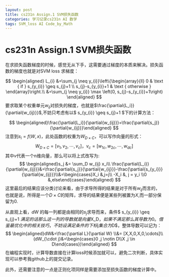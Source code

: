 ```yaml
---
layout: post
title: cs231n Assign.1 SVM损失函数
categories: 学习记录cs231n AI 数学
tags: SVM_loss AI Code_by_Math
---
```

# cs231n Assign.1 SVM损失函数

在求损失函数梯度的时候，感觉无从下手，这需要通过梯度的本质来解决。损失函数的梯度也就是对SVM loss 求梯度：

$$
\begin{aligned}
L_{i} &=\sum_{j \neq y_{i}}\left\{\begin{array}{ll}
0 & \text { if } s_{y_{i}} \geq s_{j}+1 \\
s_{j}-s_{y_{i}}+1 & \text { otherwise }
\end{array}\right.\\
&=\sum_{j \neq y_{i}} \max \left(0, s_{j}-s_{y_{i}}+1\right)
\end{aligned}
$$
要求取某个权重单元$w_{ij}$对损失的梯度，也就是$\frac{\partial{L_i}}{\partial{w_{ij}}}$,不妨只考虑有以$ s_{y_{i}} \geq s_{j}+1 $下的计算方法：

$$
\begin{aligned}\frac{\partial{L_i}}{\partial{w_{ij}}}=\frac{\partial{s_j}}{\partial{w_{ij}}}\end{aligned}
$$
注意到$s_i=f(W,x)$，此处函数的权重为$W_{D\times C}$，可以写作向量的形式：
$$
W_{D\times C} = [v_1 ,v_2 ,\cdots,v_c ]，v_c = [w_{1c},w_{2c},\cdots , w_{dc}]
$$
其中$v$代表一个n维向量，那么可以将上式改写为:
$$
\begin{aligned}s_j &= \sum_D w_{ij} x_i\\ \frac{\partial{L_i}}{\partial{w_{ij}}}&=\frac{\partial{s_j}}{\partial{w_{ij}}}-\frac{\partial{s_{y_i}}}{\partial{w_{ij}}}\\&=\begin{cases}X_i &,j=j\\ -X_i &, j = y_i \\0 &,else\end{cases}\end{aligned}
$$
这里最后的结果应该分类讨论来看，由于求导所得的结果是对于所有$w_{ij}$而言的，也就是说，所得是一个$D\times C$的矩阵，求导的结果便是某些列被置为$X$,而一部分保留为0.

从直观上看，$dW$ 的每一列都是由相同的$s_j$求导而来，条件$ s_{y_{i}} \geq s_{j}+1 $满足的话那么这一列的导数就是向量$X_D$，如果不满足那么其导数为0。借鉴最优化中的相关技巧，不妨设满足条件的下标$j$集合为$D$，整体导数可以记为：
$$
\begin{aligned}dW&=\frac{\partial L}{\partial W} \\&= [X,X,0,X,0,\cdots]\\(dW_{\cdot j}&=\begin{cases}0 ,j \notin D\\X ,j \in D\end{cases})\end{aligned}
$$
在编程实现时，计算导数直接在计算loss时候添加就可以，避免二次判断，具体实现可以参考我github上的提交记录。

此外，还需要注意的一点是正则化项同样是需要添加至损失函数的梯度计算中。